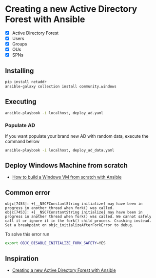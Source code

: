 # Creating a new Active Directory Forest with Ansible

* [x] Active Directory Forest
* [x] Users
* [x] Groups
* [x] OUs
* [x] SPNs

## Installing

```bash
pip install netaddr
ansible-galaxy collection install community.windows
```

## Executing

```bash
ansible-playbook -i localhost, deploy_ad.yaml
```

### Populate AD

If you want populate your brand new AD with random data, execute the command bellow

```bash
ansible-playbook -i localhost, deploy_ad_data.yaml
```

## Deploy Windows Machine from scratch

- [How to build a Windows VM from scratch with Ansible](https://github.com/helviojunior/ansible-vmware-windows)

## Common error

```
objc[7453]: +[__NSCFConstantString initialize] may have been in progress in another thread when fork() was called.
objc[7453]: +[__NSCFConstantString initialize] may have been in progress in another thread when fork() was called. We cannot safely call it or ignore it in the fork() child process. Crashing instead. Set a breakpoint on objc_initializeAfterForkError to debug.
```

To solve this error run
```bash
export OBJC_DISABLE_INITIALIZE_FORK_SAFETY=YES
```

## Inspiration
- [Creating a new Active Directory Forest with Ansible](https://madlabber.wordpress.com/2019/09/08/creating-a-new-active-directory-forest-with-ansible/)
